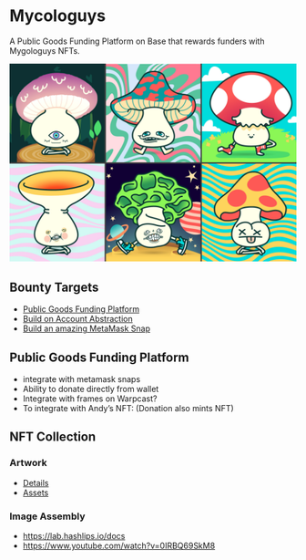 # Mycologuys

A Public Goods Funding Platform on Base that rewards funders with Mygologuys NFTs.

![collection](./packages/nextjs/public/thumbnail.jpg)

## Bounty Targets

- [Public Goods Funding Platform](https://www.ethdenver.com/sponsor-bounties/public-goods-funding-platform)
- [Build on Account Abstraction](https://www.ethdenver.com/sponsor-bounties/build-on-account-abstraction)
- [Build an amazing MetaMask Snap](https://www.ethdenver.com/sponsor-bounties/build-an-amazing-metamask-snap)

## Public Goods Funding Platform

- integrate with metamask snaps
- Ability to donate directly from wallet
- Integrate with frames on Warpcast?
- To integrate with Andy’s NFT: (Donation also mints NFT)

## NFT Collection

### Artwork

- [Details](https://atowler.com/eth-review/FUNGUYS/Mycologuys-NFTs_Breakdown.pdf)
- [Assets](https://drive.google.com/drive/folders/17cCTQgya_RZwNQnHxZ_NRK5r-iQMHDSt)

### Image Assembly

- https://lab.hashlips.io/docs
- https://www.youtube.com/watch?v=0IRBQ69SkM8
